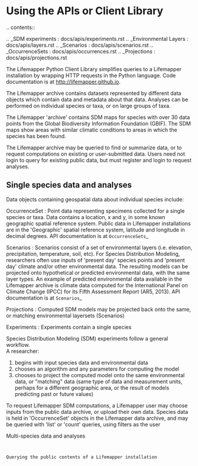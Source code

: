 # Using the APIs or Client Library

.. contents::

.. _SDM experiments : docs/apis/experiments.rst
.. _Environmental Layers : docs/apis/layers.rst
.. _Scenarios : docs/apis/scenarios.rst
.. _OccurrenceSets : docs/apis/occurrences.rst
.. _Projections : docs/apis/projections.rst

The Lifemapper Python Client Library simplifies queries to a Lifemapper
installation by wrapping HTTP requests in the Python language.
Code documentation is at http://lifemapper.github.io.   

The Lifemapper archive contains datasets represented by different data objects 
which contain data and metadata about that data.  Analyses can be performed 
on individual species or taxa, or on large groups of taxa.  

The Lifemapper 'archive' contains SDM maps for species with over 30 data points 
from the Global Biodiversity Information Foundation (GBIF).  The SDM maps show 
areas with similar climatic conditions to areas in which the species has been 
found.

The Lifemapper archive may be queried to find or summarize data, or to 
request computations on existing or user-submitted data.  Users need not login 
to query for existing public data, but must register and login to request 
analyses.
 
## Single species data and analyses

Data objects containing geospatial data about individual species include:

OccurrenceSet
: Point data representing specimens collected for a single species or taxa.  Data
  contains a location, x and y, in some known geographic spatial reference system.
  Public data in Lifemapper installations are in the 'Geographic' spatial 
  reference system, latitude and longitude in decimal degrees. API documentation
  is at `OccurrenceSets`_ 

Scenarios
: Scenarios consist of a set of environmental layers (i.e. elevation, 
  precipitation, temperature, soil, etc).  For Species Distribution Modeling, 
  researchers often use inputs of 'present day' species points and 'present day' 
  climate and/or other environmental data.  The resulting models can be 
  projected onto hypothetical or predicted environmental data, with the
  same layer types.  An example of predicted environmental data available in 
  the Lifemapper archive is climate data computed for the 
  International Panel on Climate Change (IPCC) for its Fifth Assessment 
  Report (AR5, 2013).  API documentation is at `Scenarios`_ 
  
Projections
: Computed SDM models may be projected back onto the same, or matching 
  environmental layersets (Scenarios) 
  
Experiments
:  Experiments contain a single species 

Species Distribution Modeling (SDM) experiments follow a general workflow.  
A researcher:

  1. begins with input species data and environmental data 
  1. chooses an algorithm and any parameters for computing the model
  1. chooses to project the computed model onto the same environmental
     data, or "matching" data (same type of data and measurement units, 
     perhaps for a different geographic area, or the result of models predicting 
     past or future values) 
     
To request Lifemapper SDM computations, a Lifemapper user may choose inputs from
the public data archive, or upload their own data.  Species data is held in 
'OccurrenceSet' objects in the Lifemapper data archive, and may be queried 
with 'list' or 'count' queries, using filters as the user   

Multi-species data and analyses
~~~~~~~~~~~~~~~~~~~~~~~~~~~~~~~


Querying the public contents of a Lifemapper installation
~~~~~~~~~~~~~~~~~~~~~~~~~~~~~~~~~~~~~~~~~~~~~~~~~~~~~~~~~




